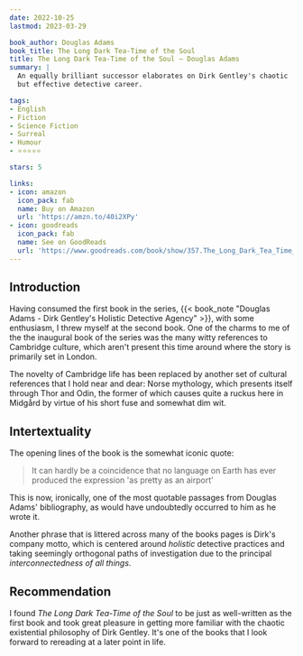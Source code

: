 ```yaml
---
date: 2022-10-25
lastmod: 2023-03-29

book_author: Douglas Adams
book_title: The Long Dark Tea-Time of the Soul
title: The Long Dark Tea-Time of the Soul — Douglas Adams
summary: |
  An equally brilliant successor elaborates on Dirk Gentley's chaotic
  but effective detective career.

tags:
- English
- Fiction
- Science Fiction
- Surreal
- Humour
- ⭐⭐⭐⭐⭐

stars: 5

links:
- icon: amazon
  icon_pack: fab
  name: Buy on Amazon
  url: 'https://amzn.to/40i2XPy'
- icon: goodreads
  icon_pack: fab
  name: See on GoodReads
  url: 'https://www.goodreads.com/book/show/357.The_Long_Dark_Tea_Time_of_the_Soul'
---
```


## Introduction
Having consumed the first book in the series, {{< book_note "Douglas Adams - Dirk Gentley's Holistic Detective Agency" >}}, with some enthusiasm, I threw myself at the second
book.
One of the charms to me of the the inaugural book of the series was the many
witty references to Cambridge culture, which aren't present this time around
where the story is primarily set in London. 

The novelty of Cambridge life has been replaced by another set of cultural
references that I hold near and dear: Norse mythology, which presents itself
through Thor and Odin, the former of which causes quite a ruckus here in
Midgård by virtue of his short fuse and somewhat dim wit.

## Intertextuality

The opening lines of the book is the somewhat iconic quote:

> It can hardly be a coincidence that no language on Earth has ever produced
> the expression 'as pretty as an airport'

This is now, ironically, one of the most quotable passages from Douglas Adams'
bibliography, as would have undoubtedly occurred to him as he wrote it.

Another phrase that is littered across many of the books pages is Dirk's company
motto, which is centered around _holistic_ detective practices and taking seemingly
orthogonal paths of investigation due to the principal _interconnectedness of all things_.

## Recommendation

I found _The Long Dark Tea-Time of the Soul_ to be just as well-written as the
first book and took great pleasure in getting more familiar with the chaotic
existential philosophy of Dirk Gentley. It's one of the books that I look forward
to rereading at a later point in life.
